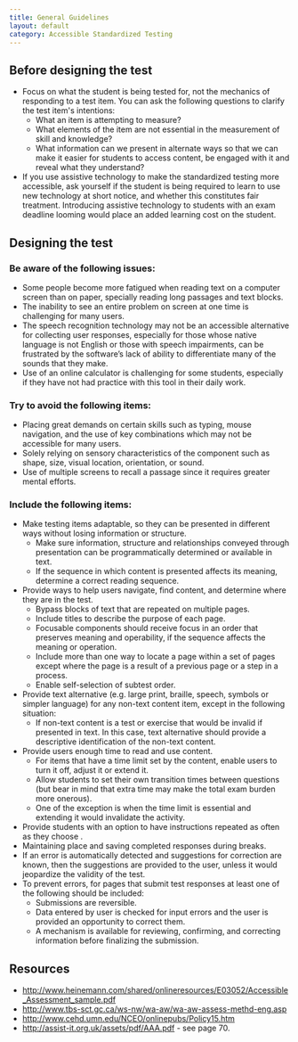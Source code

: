 ```yaml
---
title: General Guidelines
layout: default
category: Accessible Standardized Testing
---
```


## Before designing the test
* Focus on what the student is being tested for, not the mechanics of responding to a test item. You can ask the following questions to clarify the test item's intentions:
   * What an item is attempting to measure?
   * What elements of the item are not essential in the measurement of skill and knowledge?
   * What information can we present in alternate ways so that we can make it easier for students to access content, be engaged with it and reveal what they understand?
* If you use assistive technology to make the standardized testing more accessible, ask yourself if the student is being required to learn to use new technology at short notice, and whether this constitutes fair treatment. Introducing assistive technology to students with an exam deadline looming would place an added learning cost on the student.

## Designing the test
### Be aware of the following issues:
* Some people become more fatigued when reading text on a computer screen than on paper, specially reading long passages and text blocks.
* The inability to see an entire problem on screen at one time is challenging for many users.
* The speech recognition technology may not be an accessible alternative for collecting user responses, especially for those whose native language is not English or those with speech impairments, can be frustrated by the software’s lack of ability to differentiate many of the sounds that they make.
* Use of an online calculator is challenging for some students, especially if they have not had practice with this tool in their daily work.

### Try to avoid the following items:
* Placing great demands on certain skills such as typing, mouse navigation, and the use of key combinations which may not be accessible for many users.
* Solely relying on sensory characteristics of the component such as shape, size, visual location, orientation, or sound.
* Use of multiple screens to recall a passage since it requires greater mental efforts.  

### Include the following items:
* Make testing items adaptable, so they can be presented in different ways without losing information or structure.
   * Make sure information, structure and relationships conveyed through presentation can be programmatically determined or available in text.
   * If the sequence in which content is presented affects its meaning, determine a correct reading sequence.
* Provide ways to help users navigate, find content, and determine where they are in the test.
   * Bypass blocks of text that are repeated on multiple pages.
   * Include titles to describe the purpose of each page.
   * Focusable components should receive focus in an order that preserves meaning and operability, if the sequence affects the meaning or operation.
   * Include more than one way to locate a page within a set of pages except where the page is a result of a previous page or a step in a process.
   * Enable self-selection of subtest order.
* Provide text alternative (e.g. large print, braille, speech, symbols or simpler language) for any non-text content item, except in the following situation:
   * If non-text content is a test or exercise that would be invalid if presented in text. In this case, text alternative should provide a descriptive identification of the non-text content.
* Provide users enough time to read and use content.
   * For items that have a time limit set by the content, enable users to turn it off, adjust it or extend it.
   * Allow students to set their own transition times between questions (but bear in mind that extra  time may make the total exam burden more onerous).
   * One of the exception is when the time limit is essential and extending it would invalidate the activity.
* Provide students with an option to have instructions repeated as often as they choose .
* Maintaining place and saving completed responses during breaks.
* If an error is automatically detected and suggestions for correction are known, then the suggestions are provided to the user, unless it would jeopardize the validity of the test.
* To prevent errors, for pages that submit test responses at least one of the following should be included:
   * Submissions are reversible.
   * Data entered by user is checked for input errors and the user is provided an opportunity to correct them.
   * A mechanism is available for reviewing, confirming, and correcting information before finalizing the submission.

## Resources
* <a rel="nofollow" target="_blank" class="link-external" href="http://www.heinemann.com/shared/onlineresources/E03052/Accessible_Assessment_sample.pdf">http://www.heinemann.com/shared/onlineresources/E03052/Accessible_Assessment_sample.pdf</a>
* <a rel="nofollow" target="_blank" class="link-external" href="http://www.tbs-sct.gc.ca/ws-nw/wa-aw/wa-aw-assess-methd-eng.asp">http://www.tbs-sct.gc.ca/ws-nw/wa-aw/wa-aw-assess-methd-eng.asp</a>
* <a rel="nofollow" target="_blank" class="link-external" href="http://www.cehd.umn.edu/NCEO/onlinepubs/Policy15.htm">http://www.cehd.umn.edu/NCEO/onlinepubs/Policy15.htm</a>
* <a rel="nofollow" target="_blank" class="link-external" href="http://assist-it.org.uk/assets/pdf/AAA.pdf">http://assist-it.org.uk/assets/pdf/AAA.pdf</a> - see page 70.
